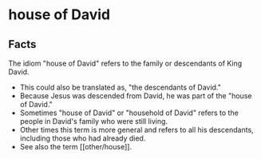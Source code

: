 # house of David

## Facts

The idiom "house of David" refers to the family or descendants of King David. 

* This could also be translated as, "the descendants of David."
* Because Jesus was descended from David, he was part of the "house of David."
* Sometimes "house of David" or "household of David" refers to the people in David's family who were still living.
* Other times this term is more general and refers to all his descendants, including those who had already died.
* See also the term [[other/house]].
